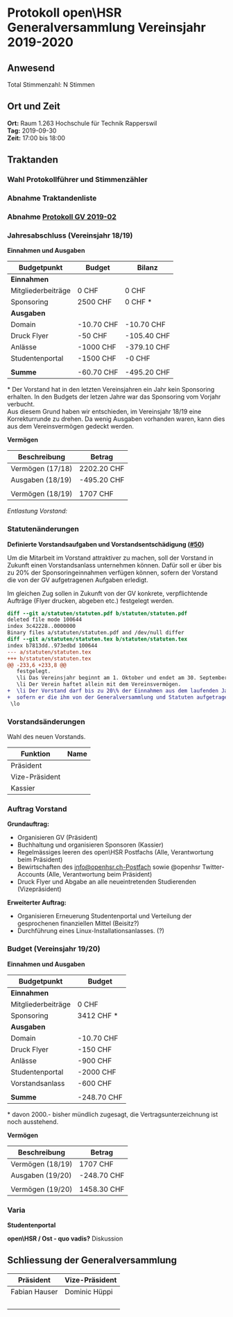 # Protokoll open\HSR Generalversammlung Vereinsjahr 2019-2020

## Anwesend

Total Stimmenzahl: N Stimmen 

## Ort und Zeit

**Ort:** Raum 1.263 Hochschule für Technik Rapperswil  
**Tag:** 2019-09-30  
**Zeit:** 17:00 bis 18:00  

## Traktanden

### Wahl Protokollführer und Stimmenzähler


### Abnahme Traktandenliste



### Abnahme [Protokoll GV 2019-02](https://github.com/openhsr/verein/blob/master/protokolle/2019/02_generalversammlung/protokoll.md)


### Jahresabschluss (Vereinsjahr 18/19)


**Einnahmen und Ausgaben**

| Budgetpunkt         | Budget      | Bilanz      |
|---------------------|-------------|-------------|
| **Einnahmen**       |             |             |
| Mitgliederbeiträge  | 0 CHF       | 0 CHF       |
| Sponsoring          | 2500 CHF    | 0 CHF \*    |
| **Ausgaben**        |             |             |
| Domain              | -10.70 CHF  | -10.70 CHF  |
| Druck Flyer         | -50 CHF     | -105.40 CHF |
| Anlässe             | -1000 CHF   | -379.10 CHF |
| Studentenportal     | -1500 CHF   | -0 CHF      |
|                     |             |             |
| **Summe**           | -60.70 CHF  | -495.20 CHF |

\* Der Vorstand hat in den letzten Vereinsjahren ein Jahr kein Sponsoring erhalten.
In den Budgets der letzen Jahre war das Sponsoring vom Vorjahr verbucht.  
Aus diesem Grund haben wir entschieden, im Vereinsjahr 18/19 eine Korrekturrunde zu drehen.
Da wenig Ausgaben vorhanden waren, kann dies aus dem Vereinsvermögen gedeckt werden.

**Vermögen**

| Beschreibung     | Betrag      |
|------------------|-------------|
| Vermögen (17/18) | 2202.20 CHF |
| Ausgaben (18/19) | -495.20 CHF |
|                  |             |
| Vermögen (18/19) | 1707 CHF    |


*Entlastung Vorstand:*

### Statutenänderungen

**Definierte Vorstandsaufgaben und Vorstandsentschädigung ([#50](https://github.com/openhsr/verein/pull/50))**

Um die Mitarbeit im Vorstand attraktiver zu machen, soll der Vorstand in Zukunft einen Vorstandsanlass unternehmen können.
Dafür soll er über bis zu 20% der Sponsoringeinnahmen verfügen können, sofern der Vorstand die von der GV aufgetragenen Aufgaben erledigt.

Im gleichen Zug sollen in Zukunft von der GV konkrete, verpflichtende Aufträge (Flyer drucken, abgeben etc.) festgelegt werden.


```diff
diff --git a/statuten/statuten.pdf b/statuten/statuten.pdf
deleted file mode 100644
index 3c42228..0000000
Binary files a/statuten/statuten.pdf and /dev/null differ
diff --git a/statuten/statuten.tex b/statuten/statuten.tex
index b7813dd..973edbd 100644
--- a/statuten/statuten.tex
+++ b/statuten/statuten.tex
@@ -233,6 +233,8 @@
   festgelegt.
   \li Das Vereinsjahr beginnt am 1. Oktober und endet am 30. September.
   \li Der Verein haftet allein mit dem Vereinsvermögen.
+  \li Der Vorstand darf bis zu 20\% der Einnahmen aus dem laufenden Jahr für einen Vorstandsanlass einsetzen,
+  sofern er die ihm von der Generalversammlung und Statuten aufgetragenen Pflichten nach Treu und Glauben erfüllt.
 \lo
```


### Vorstandsänderungen

Wahl des neuen Vorstands.

|Funktion       |Name|
|---------------|----|
|Präsident      |  |
|Vize-Präsident |  |
|Kassier        |  |


### Auftrag Vorstand

**Grundauftrag:**

- Organisieren GV (Präsident)
- Buchhaltung und organisieren Sponsoren (Kassier)
- Regelmässiges leeren des open\HSR Postfachs (Alle, Verantwortung beim Präsident)
- Bewirtschaften des info@openhsr.ch-Postfach sowie @openhsr Twitter-Accounts (Alle, Verantwortung beim Präsident)
- Druck Flyer und Abgabe an alle neueintretenden Studierenden (Vizepräsident)

**Erweiterter Auftrag:**

- Organisieren Erneuerung Studentenportal und Verteilung der gesprochenen finanziellen Mittel (Beisitz?)
- Durchführung eines Linux-Installationsanlasses. (?)

### Budget (Vereinsjahr 19/20)

**Einnahmen und Ausgaben**

| Budgetpunkt         | Budget      |
|---------------------|-------------|
| **Einnahmen**       |             |
| Mitgliederbeiträge  | 0 CHF       |
| Sponsoring          | 3412 CHF \* |
| **Ausgaben**        |             |
| Domain              | -10.70 CHF  |
| Druck Flyer         | -150 CHF    |
| Anlässe             | -900 CHF    |
| Studentenportal     | -2000 CHF   |
| Vorstandsanlass     | -600 CHF    |
|                     |             |
| **Summe**           | -248.70 CHF |

\* davon 2000.- bisher mündlich zugesagt, die Vertragsunterzeichnung ist noch ausstehend.

**Vermögen**

| Beschreibung     | Betrag      |
|------------------|-------------|
| Vermögen (18/19) | 1707 CHF    |
| Ausgaben  (19/20)| -248.70 CHF |
|                  |             |
| Vermögen (19/20) | 1458.30 CHF |

### Varia

**Studentenportal**

**open\HSR / Ost - quo vadis?** Diskussion



## Schliessung der Generalversammlung

Präsident   | Vize-Präsident
------------|-----------------
Fabian Hauser | Dominic Hüppi
&nbsp; | &nbsp;

